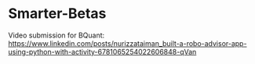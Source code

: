 # Smarter-Betas

Video submission for BQuant: https://www.linkedin.com/posts/nurizzataiman_built-a-robo-advisor-app-using-python-with-activity-6781065254022606848-qVan

